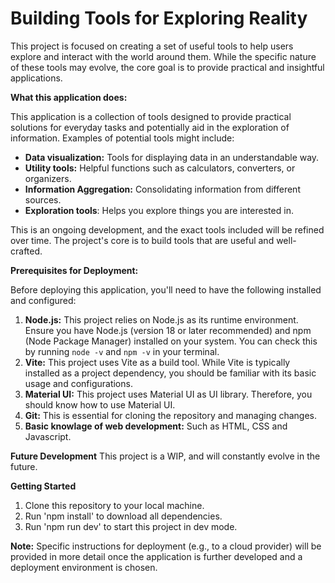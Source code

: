 # Building Tools for Exploring Reality

This project is focused on creating a set of useful tools to help users explore and interact with the world around them.  While the specific nature of these tools may evolve, the core goal is to provide practical and insightful applications.

**What this application does:**

This application is a collection of tools designed to provide practical solutions for everyday tasks and potentially aid in the exploration of information. Examples of potential tools might include:

*   **Data visualization:**  Tools for displaying data in an understandable way.
*   **Utility tools:** Helpful functions such as calculators, converters, or organizers.
*   **Information Aggregation:** Consolidating information from different sources.
*   **Exploration tools**: Helps you explore things you are interested in.

This is an ongoing development, and the exact tools included will be refined over time. The project's core is to build tools that are useful and well-crafted.

**Prerequisites for Deployment:**

Before deploying this application, you'll need to have the following installed and configured:

1.  **Node.js:** This project relies on Node.js as its runtime environment. Ensure you have Node.js (version 18 or later recommended) and npm (Node Package Manager) installed on your system. You can check this by running `node -v` and `npm -v` in your terminal.
2.  **Vite:** This project uses Vite as a build tool. While Vite is typically installed as a project dependency, you should be familiar with its basic usage and configurations.
3. **Material UI:** This project uses Material UI as UI library. Therefore, you should know how to use Material UI.
4.  **Git:** This is essential for cloning the repository and managing changes.
5. **Basic knowlage of web development:** Such as HTML, CSS and Javascript.

**Future Development**
This project is a WIP, and will constantly evolve in the future.

**Getting Started**
1. Clone this repository to your local machine.
2. Run 'npm install' to download all dependencies.
3. Run 'npm run dev' to start this project in dev mode.

**Note:** Specific instructions for deployment (e.g., to a cloud provider) will be provided in more detail once the application is further developed and a deployment environment is chosen.
